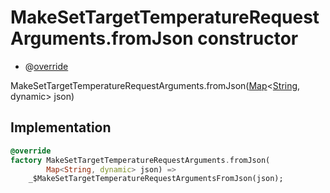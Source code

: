 


# MakeSetTargetTemperatureRequestArguments.fromJson constructor






- @[override](https://api.dart.dev/stable/2.12.3/dart-core/override-constant.html)

MakeSetTargetTemperatureRequestArguments.fromJson([Map](https://api.dart.dev/stable/2.12.3/dart-core/Map-class.html)&lt;[String](https://api.dart.dev/stable/2.12.3/dart-core/String-class.html), dynamic> json)





## Implementation

```dart
@override
factory MakeSetTargetTemperatureRequestArguments.fromJson(
        Map<String, dynamic> json) =>
    _$MakeSetTargetTemperatureRequestArgumentsFromJson(json);
```







